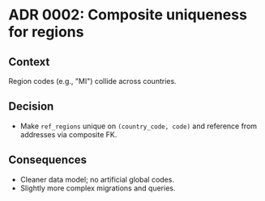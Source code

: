 # ADR 0002: Composite uniqueness for regions

## Context
Region codes (e.g., "MI") collide across countries.

## Decision
- Make `ref_regions` unique on `(country_code, code)` and reference from addresses via composite FK.

## Consequences
- Cleaner data model; no artificial global codes.
- Slightly more complex migrations and queries.